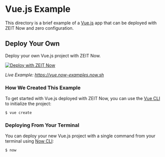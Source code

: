 # Vue.js Example

This directory is a brief example of a [Vue.js](https://vuejs.org/) app that can be deployed with ZEIT Now and zero configuration.

## Deploy Your Own

Deploy your own Vue.js project with ZEIT Now.

[![Deploy with ZEIT Now](https://zeit.co/button)](https://zeit.co/new/project?template=https://github.com/zeit/now-examples/tree/master/vue)

*Live Example: https://vue.now-examples.now.sh*

### How We Created This Example

To get started with Vue.js deployed with ZEIT Now, you can use the [Vue CLI](https://cli.vuejs.org/guide/creating-a-project.html#vue-create) to initialize the project:

```shell
$ vue create
```

### Deploying From Your Terminal

You can deploy your new Vue.js project with a single command from your terminal using [Now CLI](/download):

```shell
$ now
```
